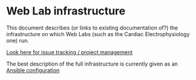 # Web Lab infrastructure

This document describes (or links to existing documentation of?) the infrastructure on which Web Labs (such as the Cardiac Electrophysiology one) run.

[Look here for issue tracking / project management](https://github.com/ModellingWebLab/project_issues/issues)

The best description of the full infrastructure is currently given as an [Ansible configuration](https://github.com/ModellingWebLab/deployment)
